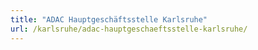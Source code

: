 ```yaml
---
title: "ADAC Hauptgeschäftsstelle Karlsruhe"
url: /karlsruhe/adac-hauptgeschaeftsstelle-karlsruhe/
---
```

